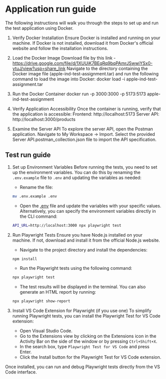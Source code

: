 # Application run guide

The following instructions will walk you through the steps to set up and run the test application using Docker.

1. Verify Docker Installation
Ensure Docker is installed and running on your machine.
If Docker is not installed, download it from Docker's official website and follow the installation instructions.

1. Load the Docker Image
Download file by this link - https://drive.google.com/file/d/1XUUiK7BEqRq9bqPAmrJSwwiYSx0-ytuJ/view?usp=share_link
Navigate to the directory containing the Docker image file (apple-ind-test-assignment.tar)
and run the following command to load the image into Docker:
    docker load -i apple-ind-test-assignment.tar

1. Run the Docker Container
    docker run -p 3000:3000 -p 5173:5173 apple-ind-test-assignment

1. Verify Application Accessibility
Once the container is running, verify that the application is accessible:
    Frontend: http://localhost:5173
    Server API: http://localhost:3000/products

1. Examine the Server API
To explore the server API, open the Postman application. Navigate to My Workspace -> Import.
Select the provided Server API.postman_collection.json file to import the API specification.

## Test run guide

1. Set up Environment Variables
Before running the tests, you need to set up the environment variables. You can do this by renaming the `.env.example` file to `.env` and updating the variables as needed:
    - Rename the file:
    ```sh
    mv .env.example .env
    ```
    - Open the [.env](http://_vscodecontentref_/1) file and update the variables with your specific values. Alternatively, you can specify the environment variables directly in the CLI command:
    ```sh
    API_URL=http://localhost:3000 npx playwright test
    ```

1. Run Playwright Tests
Ensure you have Node.js installed on your machine. If not, download and install it from the official Node.js website. 
    - Navigate to the project directory and install the dependencies:
    ```sh
    npm install
    ```
    - Run the Playwright tests using the following command:
    ```sh
    npx playwright test
    ```
    - The test results will be displayed in the terminal. You can also generate an HTML report by running:
    ```sh
    npx playwright show-report
    ```

1. Install VS Code Extension for Playwright (if you use one)
  To simplify running Playwright tests, you can install the Playwright Test for VS Code extension:
    - Open Visual Studio Code.
    - Go to the Extensions view by clicking on the Extensions icon in the Activity Bar on the side of the window or by pressing `Ctrl+Shift+X`.
    - In the search box, type `Playwright Test for VS Code` and press Enter.
    - Click the Install button for the Playwright Test for VS Code extension.

Once installed, you can run and debug Playwright tests directly from the VS Code interface.
